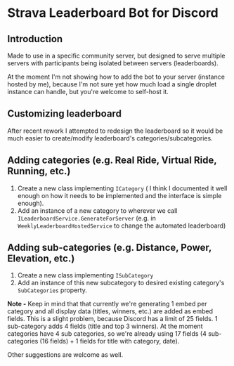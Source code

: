 # Strava Leaderboard Bot for Discord

## Introduction

Made to use in a specific community server, but designed to serve multiple servers with participants being isolated between servers (leaderboards).

At the moment I'm not showing how to add the bot to your server (instance hosted by me), because I'm not sure yet how much load a single droplet instance can handle, but you're welcome to self-host it.

## Customizing leaderboard

After recent rework I attempted to redesign the leaderboard so it would be much easier to create/modify leaderboard's categories/subcategories.

## Adding categories (e.g. Real Ride, Virtual Ride, Running, etc.)

1. Create a new class implementing `ICategory` ( I think I documented it well enough on how it needs to be implemented and the interface is simple enough).
2. Add an instance of a new category to wherever we call `ILeaderboardService.GenerateForServer` (e.g. in `WeeklyLeaderboardHostedService` to change the automated leaderboard)

## Adding sub-categories (e.g. Distance, Power, Elevation, etc.)

1. Create a new class implementing `ISubCategory`
2. Add an instance of this new subcategory to desired existing category's `SubCategories` property.

**Note -** Keep in mind that that currently we're generating 1 embed per category and all display data (titles, winners, etc.) are added as embed fields. This is a slight problem, because Discord has a limit of 25 fields. 1 sub-category adds 4 fields (title and top 3 winners). At the moment categories have 4 sub categories, so we're already using 17 fields (4 sub-categories (16 fields) + 1 fields for title with category, date).

Other suggestions are welcome as well.
